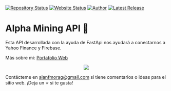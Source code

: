 [![Repository Status](https://img.shields.io/badge/Repository%20Status-Maintained-dark%20green.svg?style=flat-square)](https://github.com/alanmgg/Alpha-Mining-API)
[![Website Status](https://img.shields.io/badge/Website%20Status-Online-green?style=flat-square)](https://alphafiminingapi.herokuapp.com/docs)
[![Author](https://img.shields.io/badge/Author-Alan%20Francisco%20Mora%20G-blue.svg?style=flat-square)](https://github.com/alanmgg)
[![Latest Release](https://img.shields.io/badge/Latest%20Release-28%20May%202023-yellow.svg?style=flat-square)](https://github.com/alanmgg/Alpha-Mining-API/commits/main)

# Alpha Mining API 🐍
Esta API desarrollada con la ayuda de FastApi nos ayudará a conectarnos a Yahoo Finance y Firebase.

Más sobre mi: [Portafolio Web](https://www.alanfmorag.tech/)

<p align="center">
  <kbd>
    <img src="yfinance.gif"></img>
  </kbd>
</p>

Contácteme en alanfmorag@gmail.com si tiene comentarios o ideas para el sitio web. ¡Deja un ⭐ si te gusta!
